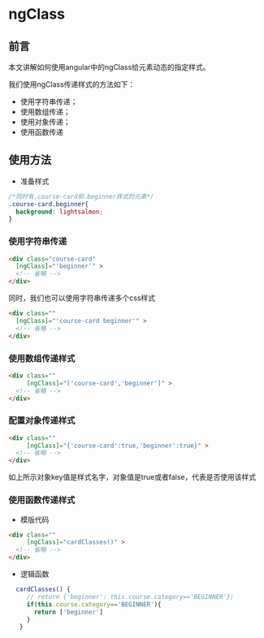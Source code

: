 # ngClass



## 前言

本文讲解如何使用angular中的ngClass给元素动态的指定样式。

我们使用ngClass传递样式的方法如下：

* 使用字符串传递；
* 使用数组传递；
* 使用对象传递；
* 使用函数传递


## 使用方法

* 准备样式

```css
/*同时有.course-card和.beginner样式的元素*/
.course-card.beginner{
  background: lightsalmon;
}

```

### 使用字符串传递

```html
<div class="course-card"
  [ngClass]="'beginner'" >
  <!-- 省略 -->
</div>
```

同时，我们也可以使用字符串传递多个css样式

```html
<div class=""
  [ngClass]="'course-card beginner'" >
  <!-- 省略 -->
</div>

```

### 使用数组传递样式

```html
<div class=""
     [ngClass]="['course-card','beginner']" >
  <!-- 省略 -->
</div>

```

### 配置对象传递样式

```html
<div class=""
     [ngClass]="{'course-card':true,'beginner':true}" >
  <!-- 省略 -->
</div>
```

如上所示对象key值是样式名字，对象值是true或者false，代表是否使用该样式


### 使用函数传递样式


* 模版代码

```html
<div class=""
     [ngClass]="cardClasses()" >
  <!-- 省略 -->
</div>
```

* 逻辑函数

```typescript
  cardClasses() {
     // return {'beginner': this.course.category=='BEGINNER'};
     if(this.course.category=='BEGINNER'){
       return ['beginner']
     }
   }
```


